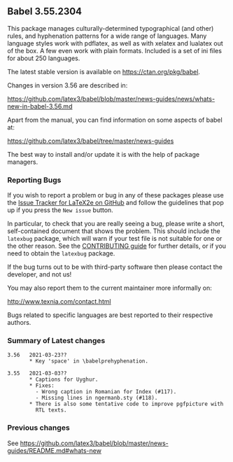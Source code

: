 ## Babel 3.55.2304

This package manages culturally-determined typographical (and other)
rules, and hyphenation patterns for a wide range of languages. Many
language styles work with pdflatex, as well as with xelatex and
lualatex out of the box. A few even work with plain formats. Included
is a set of ini files for about 250 languages.

The latest stable version is available on <https://ctan.org/pkg/babel>.

Changes in version 3.56 are described in:

https://github.com/latex3/babel/blob/master/news-guides/news/whats-new-in-babel-3.56.md

Apart from the manual, you can find information on some aspects of babel at:

https://github.com/latex3/babel/tree/master/news-guides

The best way to install and/or update it is with the help of package
managers.

### Reporting Bugs

If you wish to report a problem or bug in any of these packages please
use the
[Issue Tracker for LaTeX2e on GitHub](https://github.com/latex3/babel/issues)
and follow the guidelines that pop up if you press the `New issue`
button.

In particular, to check that you are really seeing a bug, please write
a short, self-contained document that shows the problem. This should
include the `latexbug` package, which will warn if your test file is
not suitable for one or the other reason. See the
[CONTRIBUTING guide](https://github.com/latex3/latex2e/blob/master/CONTRIBUTING.md)
for further details, or if you need to obtain the `latexbug` package.

If the bug turns out to be with third-party software then please
contact the developer, and not us!

You may also report them to the current maintainer more informally on:

   http://www.texnia.com/contact.html

Bugs related to specific languages are best reported to their
respective authors.

### Summary of Latest changes
```
3.56   2021-03-23??
       * Key 'space' in \babelprehyphenation.
         
3.55   2021-03-03??
       * Captions for Uyghur.
       * Fixes:
         - Wrong caption in Romanian for Index (#117).
         - Missing lines in ngermanb.sty (#118).
       * There is also some tentative code to improve pgfpicture with
         RTL texts.
```

### Previous changes

See https://github.com/latex3/babel/blob/master/news-guides/README.md#whats-new

